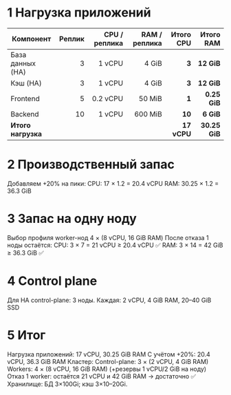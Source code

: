 # 1  Нагрузка приложений
| Компонент | Реплик | CPU / реплика | RAM / реплика | **Итого CPU** | **Итого RAM** |
|---|---:|---:|---:|---:|---:|
| База данных (HA) | 3 | 1 vCPU | 4 GiB | **3** | **12 GiB** |
| Кэш (HA) | 3 | 1 vCPU | 4 GiB | **3** | **12 GiB** |
| Frontend | 5 | 0.2 vCPU | 50 MiB | **1** | **0.25 GiB** |
| Backend | 10 | 1 vCPU | 600 MiB | **10** | **6 GiB** |
| **Итого нагрузка** |  |  |  | **17 vCPU** | **30.25 GiB** |

# 2 Производственный запас

Добавляем +20% на пики:
CPU: 17 × 1.2 = 20.4 vCPU
RAM: 30.25 × 1.2 = 36.3 GiB

# 3 Запас на одну ноду

Выбор профиля worker-нод
4 × (8 vCPU, 16 GiB RAM)
После отказа 1 ноды остаётся:
CPU: 3 × 7 = 21 vCPU ≥ 20.4 vCPU ✅
RAM: 3 × 14 = 42 GiB ≥ 36.3 GiB ✅

# 4 Control plane

Для HA control-plane: 3 ноды.
Каждая: 2 vCPU, 4 GiB RAM, 20–40 GiB SSD

# 5 Итог

Нагрузка приложений: 17 vCPU, 30.25 GiB RAM
С учётом +20%: 20.4 vCPU, 36.3 GiB RAM
Кластер:
Control-plane: 3 × (2 vCPU, 4 GiB RAM)
Workers: 4 × (8 vCPU, 16 GiB RAM) (+резервы 1 vCPU/2 GiB на ноду)
Отказ 1 worker: остаётся 21 vCPU и 42 GiB RAM → достаточно ✅
Хранилище: БД 3×100Gi; кэш 3×10–20Gi.